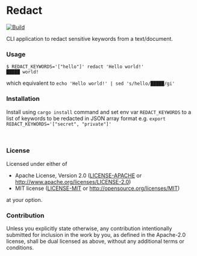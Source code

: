 # Redact

[![Build](https://github.com/kafji/redact/workflows/Build/badge.svg)](https://github.com/kafji/redact/actions?query=workflow%3ABuild)

CLI application to redact sensitive keywords from a text/document.

### Usage

```
$ REDACT_KEYWORDS='["hello"]' redact 'Hello world!'
█████ world!
```

which equivalent to `echo 'Hello world!' | sed 's/hello/█████/gi'`

### Installation

Install using `cargo install` command and set env var `REDACT_KEYWORDS` to a list of keywords to be redacted in JSON array format e.g. `export REDACT_KEYWORDS='["secret", "private"]'`

<br>

### License

Licensed under either of

 * Apache License, Version 2.0
   ([LICENSE-APACHE](LICENSE-APACHE) or http://www.apache.org/licenses/LICENSE-2.0)
 * MIT license
   ([LICENSE-MIT](LICENSE-MIT) or http://opensource.org/licenses/MIT)

at your option.

### Contribution

Unless you explicitly state otherwise, any contribution intentionally submitted
for inclusion in the work by you, as defined in the Apache-2.0 license, shall be
dual licensed as above, without any additional terms or conditions.
